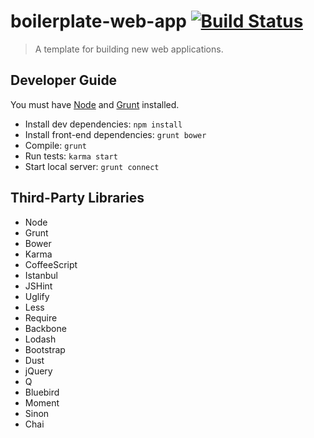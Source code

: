 boilerplate-web-app [![Build Status](https://travis-ci.org/coryroloff/boilerplate-web-app.png)](https://travis-ci.org/coryroloff/boilerplate-web-app)
====================

> A template for building new web applications.

## Developer Guide

You must have [Node](http://nodejs.org) and [Grunt](http://gruntjs.com) installed.

* Install dev dependencies: `npm install`
* Install front-end dependencies: `grunt bower`
* Compile: `grunt`
* Run tests: `karma start`
* Start local server: `grunt connect`

## Third-Party Libraries

- Node
- Grunt
- Bower
- Karma
- CoffeeScript
- Istanbul
- JSHint
- Uglify
- Less
- Require
- Backbone
- Lodash
- Bootstrap
- Dust
- jQuery
- Q
- Bluebird
- Moment
- Sinon
- Chai